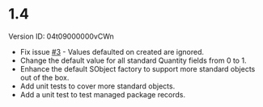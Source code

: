 # 1.4

Version ID: 04t09000000vCWn

-   Fix issue [#3](https://github.com/kratapps/test-data-factory/issues/3) -
    Values defaulted on created are ignored.
-   Change the default value for all standard Quantity fields from 0 to 1.
-   Enhance the default SObject factory to support more standard objects out of
    the box.
-   Add unit tests to cover more standard objects.
-   Add a unit test to test managed package records.
